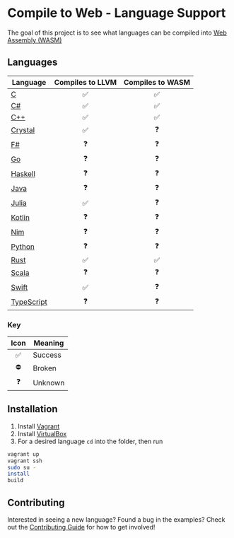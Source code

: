 # Compile to Web - Language Support

The goal of this project is to see what languages can be compiled into [Web Assembly (WASM)](http://webassembly.org)

## Languages

| Language                  | Compiles to LLVM   | Compiles to WASM   |
|---------------------------|:------------------:|:------------------:|
| [C](C/)                   | :white_check_mark: | :white_check_mark: |
| [C#](C%23/)               | :white_check_mark: | :white_check_mark: |
| [C++](C++/)               | :white_check_mark: | :white_check_mark: |
| [Crystal](Crystal/)       | :white_check_mark: | :question:         |
| [F#](F#/)                 | :question:         | :question:         |
| [Go](Go/)                 | :question:         | :question:         |
| [Haskell](Haskell/)       | :question:         | :question:         |
| [Java](Java/)             | :question:         | :question:         |
| [Julia](Julia/)           | :white_check_mark: | :question:         |
| [Kotlin](Kotlin/)         | :question:         | :question:         |
| [Nim](Nim/)               | :question:         | :question:         |
| [Python](Python/)         | :question:         | :question:         |
| [Rust](Rust/)             | :white_check_mark: | :white_check_mark: |
| [Scala](Scala/)           | :question:         | :question:         |
| [Swift](Swift/)           | :white_check_mark: | :question:         |
| [TypeScript](TypeScript/) | :question:         | :question:         |

### Key

| Icon               | Meaning |
|:------------------:|---------|
| :white_check_mark: | Success |
| :no_entry:         | Broken  |
| :question:         | Unknown |

## Installation

1.  Install [Vagrant](https://www.vagrantup.com/downloads.html)
2.  Install [VirtualBox](https://www.virtualbox.org/wiki/Downloads)
3.  For a desired language `cd` into the folder, then run
``` sh
vagrant up
vagrant ssh
sudo su -
install
build
```

## Contributing

Interested in seeing a new language? Found a bug in the examples?
Check out the [Contributing Guide](CONTRIBUTING.md) for how to get involved!
